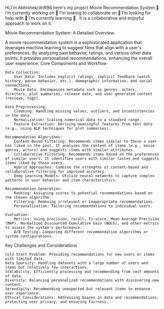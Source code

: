 Hi,I'm Abhishek/drift96 here's my project Movie Recommendation System 🔭 I’m currently working on 👯 I’m looking to collaborate on 🤝 I’m looking for help with 🌱 I’m currently learning 💬 . It is a collaborative and enjoyful approach to work on it.


Movie Recommendation System: A Detailed Overview

A movie recommendation system is a sophisticated application that leverages machine learning to suggest films that align with a user's preferences. By analyzing past behavior, ratings, and various other data points, it provides personalized recommendations, enhancing the overall user experience.
Core Components and Workflow

    Data Collection:
        User Data: Includes explicit ratings, implicit feedback (watch history, pause behavior, etc.), demographic information, and social connections.
        Movie Data: Encompasses metadata such as genres, actors, directors, plot summaries, release date, and user-generated content (reviews, tags).

    Data Preprocessing:
        Cleaning: Handling missing values, outliers, and inconsistencies in the data.
        Normalization: Scaling numerical data to a standard range.
        Feature Extraction: Deriving meaningful features from text data (e.g., using NLP techniques for plot summaries).

    Recommendation Algorithms:
        Content-Based Filtering: Recommends items similar to those a user has liked in the past. It analyzes the content of items (e.g., movie genres, actors) and suggests items with similar attributes.
        Collaborative Filtering: Recommends items based on the preferences of similar users. It identifies users with similar tastes and suggests items liked by those users.
        Hybrid Approaches: Combine the strengths of content-based and collaborative filtering for improved accuracy.
        Deep Learning Models: Utilize neural networks to capture complex patterns in user behavior and item characteristics.

    Recommendation Generation:
        Ranking: Assigning scores to potential recommendations based on the chosen algorithm.
        Filtering: Removing irrelevant or inappropriate recommendations.
        Personalization: Tailoring recommendations to individual users.

    Evaluation:
        Metrics: Using precision, recall, F1-score, Mean Average Precision (MAP), Normalized Discounted Cumulative Gain (NDCG), and other metrics to assess the system's performance.
        A/B Testing: Comparing different recommendation algorithms or system configurations.

Key Challenges and Considerations

    Cold Start Problem: Providing recommendations for new users or items with limited data.
    Data Sparsity: Handling datasets with a large number of users and items but relatively few interactions.
    Scalability: Efficiently processing and recommending from vast amounts of data.
    Diversity: Balancing personalized recommendations with discovering new content.
    Serendipity: Recommending unexpected but relevant items to enhance user experience.
    Ethical Considerations: Addressing biases in data and recommendations, protecting user privacy, and ensuring fairness.
